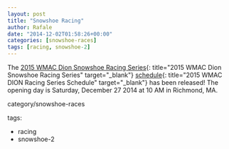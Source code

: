 ```yaml
---
layout: post
title: "Snowshoe Racing"
author: Rafale
date: "2014-12-02T01:58:26+00:00"
categories: [snowshoe-races]
tags: [racing, snowshoe-2]
---
```


The [2015 WMAC Dion Snowshoe Racing Series](http://runwmac.com/snowshoes/welcome.htm){: title="2015 WMAC Dion Snowshoe Racing Series" target="_blank"} [schedule](http://runwmac.com/snowshoes/2015%20Schedule.html){: title="2015 WMAC DION Racing Series Schedule" target="_blank"} has been released! The opening day is Saturday, December 27 2014 at 10 AM in Richmond, MA.

category/snowshoe-races

tags:

* racing
* snowshoe-2